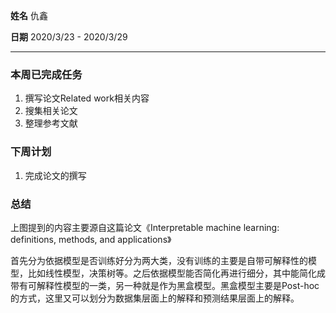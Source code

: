 **姓名** 仇鑫

**日期** 2020/3/23 - 2020/3/29

------

### 本周已完成任务

1. 撰写论文Related work相关内容
2. 搜集相关论文
3. 整理参考文献

### 下周计划

1. 完成论文的撰写

### 总结



上图提到的内容主要源自这篇论文《Interpretable machine learning: definitions, methods, and applications》

首先分为依据模型是否训练好分为两大类，没有训练的主要是自带可解释性的模型，比如线性模型，决策树等。之后依据模型能否简化再进行细分，其中能简化成带有可解释性模型的一类，另一种就是作为黑盒模型。黑盒模型主要是Post-hoc的方式，这里又可以划分为数据集层面上的解释和预测结果层面上的解释。